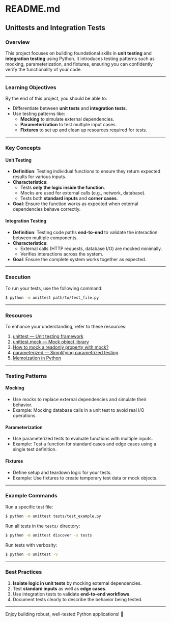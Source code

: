 # README.md

## Unittests and Integration Tests

### Overview
This project focuses on building foundational skills in **unit testing** and **integration testing** using Python. It introduces testing patterns such as mocking, parameterization, and fixtures, ensuring you can confidently verify the functionality of your code.

---

### Learning Objectives
By the end of this project, you should be able to:

- Differentiate between **unit tests** and **integration tests**.
- Use testing patterns like:
  - **Mocking** to simulate external dependencies.
  - **Parameterization** to test multiple input cases.
  - **Fixtures** to set up and clean up resources required for tests.

---

### Key Concepts

#### **Unit Testing**
- **Definition**: Testing individual functions to ensure they return expected results for various inputs.
- **Characteristics**:
  - Tests **only the logic inside the function**.
  - Mocks are used for external calls (e.g., network, database).
  - Tests both **standard inputs** and **corner cases**.
- **Goal**: Ensure the function works as expected when external dependencies behave correctly.

#### **Integration Testing**
- **Definition**: Testing code paths **end-to-end** to validate the interaction between multiple components.
- **Characteristics**:
  - External calls (HTTP requests, database I/O) are mocked minimally.
  - Verifies interactions across the system.
- **Goal**: Ensure the complete system works together as expected.

---

### Execution
To run your tests, use the following command:

```bash
$ python -m unittest path/to/test_file.py
```

---

### Resources
To enhance your understanding, refer to these resources:

1. [unittest — Unit testing framework](https://docs.python.org/3/library/unittest.html)
2. [unittest.mock — Mock object library](https://docs.python.org/3/library/unittest.mock.html)
3. [How to mock a readonly property with mock?](https://docs.python.org/3/library/unittest.mock.html#unittest.mock.PropertyMock)
4. [parameterized — Simplifying parametrized testing](https://pypi.org/project/parameterized/)
5. [Memoization in Python](https://realpython.com/python-memoization/)

---

### Testing Patterns

#### **Mocking**
- Use mocks to replace external dependencies and simulate their behavior.
- Example: Mocking database calls in a unit test to avoid real I/O operations.

#### **Parameterization**
- Use parameterized tests to evaluate functions with multiple inputs.
- Example: Test a function for standard cases and edge cases using a single test definition.

#### **Fixtures**
- Define setup and teardown logic for your tests.
- Example: Use fixtures to create temporary test data or mock objects.

---

### Example Commands

Run a specific test file:
```bash
$ python -m unittest tests/test_example.py
```

Run all tests in the `tests/` directory:
```bash
$ python -m unittest discover -s tests
```

Run tests with verbosity:
```bash
$ python -m unittest -v
```

---

### Best Practices
1. **Isolate logic in unit tests** by mocking external dependencies.
2. Test **standard inputs** as well as **edge cases**.
3. Use integration tests to validate **end-to-end workflows**.
4. Document tests clearly to describe the behavior being tested.

---

Enjoy building robust, well-tested Python applications! 🎉